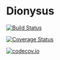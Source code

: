 # Dionysus

[![Build Status](https://travis-ci.org/jempyre/Dionysus.jl.svg?branch=master)](https://travis-ci.org/jempyre/Dionysus.jl)

[![Coverage Status](https://coveralls.io/repos/jempyre/Dionysus.jl/badge.svg?branch=master&service=github)](https://coveralls.io/github/jempyre/Dionysus.jl?branch=master)

[![codecov.io](http://codecov.io/github/jempyre/Dionysus.jl/coverage.svg?branch=master)](http://codecov.io/github/jempyre/Dionysus.jl?branch=master)
